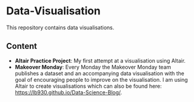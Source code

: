 # Data-Visualisation

This repository contains data visualisations.

## Content

- **Altair Practice Project**: My first attempt at a visualisation using Altair.
- **Makeover Monday**: Every Monday the Makeover Monday team publishes a dataset and an accompanying data visualisation with the goal of encouraging people to improve on the visualisation. I am using Altair to create visualisations which can also be found here: https://lb930.github.io/Data-Science-Blog/.
